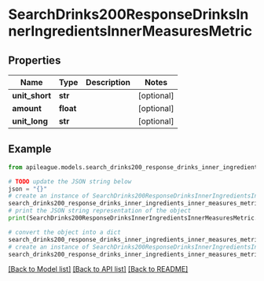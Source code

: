 # SearchDrinks200ResponseDrinksInnerIngredientsInnerMeasuresMetric


## Properties

Name | Type | Description | Notes
------------ | ------------- | ------------- | -------------
**unit_short** | **str** |  | [optional] 
**amount** | **float** |  | [optional] 
**unit_long** | **str** |  | [optional] 

## Example

```python
from apileague.models.search_drinks200_response_drinks_inner_ingredients_inner_measures_metric import SearchDrinks200ResponseDrinksInnerIngredientsInnerMeasuresMetric

# TODO update the JSON string below
json = "{}"
# create an instance of SearchDrinks200ResponseDrinksInnerIngredientsInnerMeasuresMetric from a JSON string
search_drinks200_response_drinks_inner_ingredients_inner_measures_metric_instance = SearchDrinks200ResponseDrinksInnerIngredientsInnerMeasuresMetric.from_json(json)
# print the JSON string representation of the object
print(SearchDrinks200ResponseDrinksInnerIngredientsInnerMeasuresMetric.to_json())

# convert the object into a dict
search_drinks200_response_drinks_inner_ingredients_inner_measures_metric_dict = search_drinks200_response_drinks_inner_ingredients_inner_measures_metric_instance.to_dict()
# create an instance of SearchDrinks200ResponseDrinksInnerIngredientsInnerMeasuresMetric from a dict
search_drinks200_response_drinks_inner_ingredients_inner_measures_metric_from_dict = SearchDrinks200ResponseDrinksInnerIngredientsInnerMeasuresMetric.from_dict(search_drinks200_response_drinks_inner_ingredients_inner_measures_metric_dict)
```
[[Back to Model list]](../README.md#documentation-for-models) [[Back to API list]](../README.md#documentation-for-api-endpoints) [[Back to README]](../README.md)


